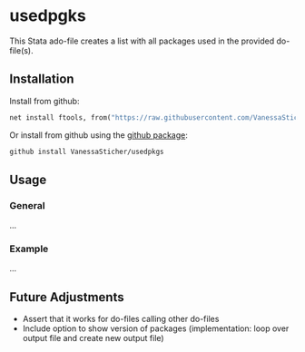 # usedpgks
This Stata ado-file creates a list with all packages used in the provided do-file(s).


## Installation
Install from github:
   ```stata
   net install ftools, from("https://raw.githubusercontent.com/VanessaSticher/usedpkgs/main/src/")
   ```    

Or install from github using the [github package](https://github.com/haghish/github):
   ```stata
   github install VanessaSticher/usedpkgs
   ```  


## Usage
### General
...
### Example
...

## Future Adjustments
- Assert that it works for do-files calling other do-files
- Include option to show version of packages (implementation: loop over output file and create new output file)
